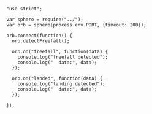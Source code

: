     "use strict";

    var sphero = require("../");
    var orb = sphero(process.env.PORT, {timeout: 200});

    orb.connect(function() {
      orb.detectFreefall();

      orb.on("freefall", function(data) {
        console.log("freefall detected");
        console.log("  data:", data);
      });

      orb.on("landed", function(data) {
        console.log("landing detected");
        console.log("  data:", data);
      });

    });
